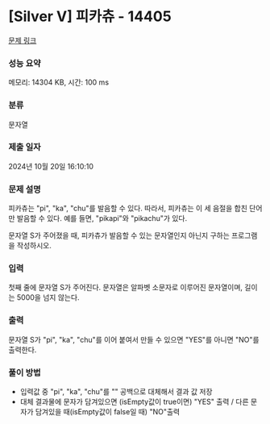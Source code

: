 # [Silver V] 피카츄 - 14405 

[문제 링크](https://www.acmicpc.net/problem/14405) 

### 성능 요약

메모리: 14304 KB, 시간: 100 ms

### 분류

문자열

### 제출 일자

2024년 10월 20일 16:10:10

### 문제 설명

<p>피카츄는 "pi", "ka", "chu"를 발음할 수 있다. 따라서, 피카츄는 이 세 음절을 합친 단어만 발음할 수 있다. 예를 들면, "pikapi"와 "pikachu"가 있다.</p>

<p>문자열 S가 주어졌을 때, 피카츄가 발음할 수 있는 문자열인지 아닌지 구하는 프로그램을 작성하시오.</p>

### 입력 

 <p>첫째 줄에 문자열 S가 주어진다. 문자열은 알파벳 소문자로 이루어진 문자열이며, 길이는 5000을 넘지 않는다.</p>

### 출력 

 <p>문자열 S가 "pi", "ka", "chu"를 이어 붙여서 만들 수 있으면 "YES"를 아니면 "NO"를 출력한다.</p>

### 풀이 방법
- 입력값 중 "pi", "ka", "chu"를 "" 공백으로 대체해서 결과 값 저장
- 대체 결과물에 문자가 담겨있으면 (isEmpty값이 true이면) "YES" 출력 / 다른 문자가 담겨있을 때(isEmpty값이 false일 때) "NO"출력
